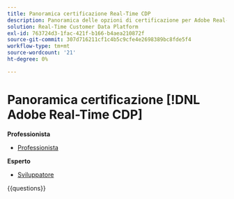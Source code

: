 ```yaml
---
title: Panoramica certificazione Real-Time CDP
description: Panoramica delle opzioni di certificazione per Adobe Real-Time CDP
solution: Real-Time Customer Data Platform
exl-id: 763724d3-1fac-421f-b166-b4aea210872f
source-git-commit: 307d716211cf1c4b5c9cfe4e2698389bc8fde5f4
workflow-type: tm+mt
source-wordcount: '21'
ht-degree: 0%

---
```


# Panoramica certificazione [!DNL Adobe Real-Time CDP]

**Professionista**

* [Professionista](https://certification.adobe.com/certification/real-time-cdp-business-practitioner-professional) <!--AD0-E602-->

**Esperto**

* [Sviluppatore](https://certification.adobe.com/certification/real-time-customer-data-platform-developer-expert) <!--AD0-E605-->

{{questions}}


